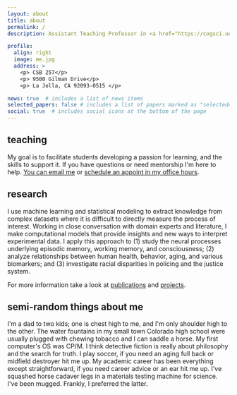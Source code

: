 ```yaml
---
layout: about
title: about
permalink: /
description: Assistant Teaching Professor in <a href="https://cogsci.ucsd.edu">Cognitive Science</a> @ <a href="https://ucsd.edu">UC San Diego</a>

profile:
  align: right
  image: me.jpg
  address: >
    <p> CSB 257</p>
    <p> 9500 Gilman Drive</p>
    <p> La Jolla, CA 92093-0515 </p>

news: true  # includes a list of news items
selected_papers: false # includes a list of papers marked as "selected={true}"
social: true  # includes social icons at the bottom of the page
---
```


## teaching
My goal is to facilitate students developing a
passion for learning, and the skills to support it.
If you have
questions or need mentorship I'm here to help.
[You can email me](mailto:jfleischer@ucsd.edu) or [schedule an appoint in my office hours](https://calendar.app.google/jisGk17yYNpQWo9r7).



## research
I use machine learning and statistical modeling to extract knowledge from complex datasets where it is difficult to directly measure the process of interest. Working in close conversation with domain experts and literature, I make computational models that provide insights and new ways to interpret experimental data. I apply this approach to (1) study the neural processes underlying episodic memory, working memory, and consciousness; (2) analyze relationships between human health, behavior, aging, and various biomarkers; and (3) investigate racial disparities in policing and the justice system.

For more information take a look at [publications](publications/)
and [projects](projects/).


## semi-random things about me
I'm a dad to two kids; one is chest high to me, and I'm only shoulder
high to the other.  The water fountains in my small town Colorado high school were usually plugged
with chewing tobacco and I can saddle a horse.  My first computer's OS was CP/M.  I think detective
fiction is really about philosophy and the search for truth. I play
soccer, if you need an aging full back or midfield destroyer hit me up. My
academic career has been everything except straightforward, if you
need career advice or an ear hit me up.
I've squashed horse cadaver legs in a materials testing machine for
science. I've been mugged. Frankly, I preferred the latter.
